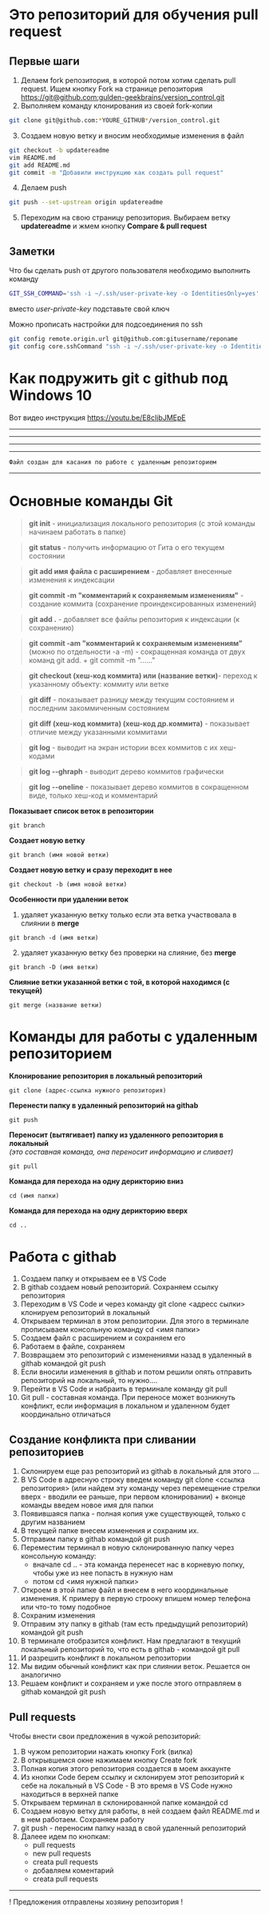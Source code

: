﻿# Это репозиторий для обучения pull request

## Первые шаги

1. Делаем fork репозитория, в которой потом хотим сделать pull request. Ищем кнопку Fork на странице репозитория <https://git@github.com:gulden-geekbrains/version_control.git>
2. Выполняем команду клонирования из своей fork-копии
```sh
git clone git@github.com:*YOURE_GITHUB*/version_control.git
```
3. Создаем новую ветку и вносим необходимые изменения в файл
```sh
git checkout -b updatereadme
vim README.md
git add README.md
git commit -m "Добавили инструкцию как создать pull request"
```
4. Делаем push  
```sh
git push --set-upstream origin updatereadme
```
5. Переходим на свою страницу репозитория. Выбираем ветку **updatereadme** и жмем кнопку **Compare & pull request**

## Заметки

Что бы сделать push от другого пользователя необходимо выполнить команду
```sh
GIT_SSH_COMMAND='ssh -i ~/.ssh/user-private-key -o IdentitiesOnly=yes' git push git@github.com:gulden-geekbrains/version_control.git
```

вместо *user-private-key* подставьте свой ключ

Можно прописать настройки для подсоединения по ssh
```sh
git config remote.origin.url git@github.com:gitusername/reponame
git config core.sshCommand "ssh -i ~/.ssh/user-private-key -o IdentitiesOnly=yes"
```
# Как подружить git с github под Windows 10

Вот видео инструкция https://youtu.be/E8cIjbJMEpE

*******
*******
*******
*******

```
Файл создан для касания по работе с удаленным репозиторием
```
**********

# **Основные команды Git**

> **git init** - инициализация локального репозитория (с этой команды начинаем работать в папке)

> **git status** - получить информацию от Гита о его текущем состоянии

> **git add имя файла с расширением** - добавляет внесенные изменения к индексации

> **git commit -m "комментарий к сохраняемым изменениям"** - создание коммита (сохранение проиндексированных изменений)

> **git add .** - добавляет все файлы репозитория к индексации (к сохранению)

> **git commit -am "комментарий к сохраняемым изменениям"** (можно по отдельности -a -m) - сокращенная команда от двух команд git add. + git commit -m "......"

> **git checkout (хеш-код коммита) или (название ветки)**- переход к указанному объекту: коммиту или ветке

> **git diff** - показывает разницу между текущим состоянием и последним закоммиченным состоянием

> **git diff (хеш-код коммита) (хеш-код др.коммита)** - показывает отличие между указанными коммитами

> **git log** - выводит на экран истории всех коммитов с их хеш-кодами

> **git log --ghraph** - выводит дерево коммитов графически

> **git log --oneline** - показывает дерево коммитов в сокращенном виде, только хеш-код и комментарий

**Показывает список веток в репозитории**
```
git branch
```
**Создает новую ветку**
```
git branch (имя новой ветки)
```
**Создает новую ветку и сразу переходит в нее**
```
git checkout -b (имя новой ветки)
```
**Особенности при удалении веток**
1. удаляет указанную ветку только если эта ветка участвовала в слиянии в **merge**
```
git branch -d (имя ветки)
```
2. удаляет указанную ветку без проверки на слияние, без **merge**
```
git branch -D (имя ветки)
```
**Слияние ветки указанной ветки с той, в которой находимся (с текущей)**
```
git merge (название ветки)
```  
# **Команды для работы с удаленным репозиторием**

**Клонирование репозитория в локальный репозиторий**
```
git clone (адрес-ссылка нужного репозитория)
```
**Перенести папку в удаленный репозиторий на githab**
```
git push
```
**Переносит (вытягивает) папку из удаленного репозитория в локальный**  
*(это составная команда, она переносит информацию и сливает)*
```
git pull
```
**Команда для перехода на одну дерикторию вниз**
```
cd (имя папки)
```
**Команда для перехода на одну дерикторию вверх**
```
cd ..
```
# Работа с githab
1. Создаем папку и открываем ее в VS Code
2. В githab создаем новый репозиторий. Сохраняем ссылку репозитория
3. Переходим в VS Code и через команду git clone <адресс сылки> клонируем репозиторий в локальный
4. Открываем терминал в этом репозитории. Для этого в терминале прописываем консольную команду cd <имя папки>
5. Создаем файл с расширением и сохраняем его
6. Работаем в файле, сохраняем
7. Возвращаем это репозиторий с изменениями назад в удаленный в githab командой git push
8. Если вносили изменения в githab и потом решили опять отправить репозиторий на локальный, то нужно....
9. Перейти в VS Code и набраить в терминале команду git pull
10. Git pull - составная команда. При переносе может возникнуть конфликт, если информация в локальном и удаленном будет координально отличаться

## Создание конфликта при сливании репозиториев
1. Склонируем еще раз репозиторий из githab в локальный для этого ...
2. В VS Code в адресную строку введем команду git clone <ссылка репозитория> (или найдем эту команду через перемещение стрелки вверх - вводили ее раньше, при первом клонировании) + вконце команды введем новое имя для папки
3. Появившаяся папка - полная копия уже существующей, только с другим названием
4. В текущей папке внесем изменения и сохраним их.
5. Отправим папку в githab командой git push
4. Переместим терминал в новую склонированную папку через консольную команду:
    * вначале cd .. - эта команда перенесет нас в корневую попку, чтобы уже из нее попасть в нужную нам
    * потом cd <имя нужной папки>
5. Откроем в этой папке файл и внесем в него координальные изменения. К примеру в первую строоку впишем номер телефона или что-то тому подобное
6. Сохраним изменения
7. Отправим эту папку в githab (там есть предыдущий репозиторий) командой git push
8. В терминале отобразится конфликт. Нам предлагают в текущий локальный репозиторий то, что есть в githab - командой git pull
9. И разрешить конфликт в локальном репозитории
10. Мы видим обычный конфликт как при слиянии веток. Решается он аналогично
11. Решаем конфликт и сохраняем и уже после этого отправляем в githab командой git push

## Pull requests
Чтобы внести свои предложения в чужой репозиторий:
1. В чужом репозитории нажать кнопку Fork (вилка)
2. В открывшемся окне нажимаем кнопку Create fork
3. Полная копия этого репозитория создается в моем аккаунте
4. Из кнопки Code берем ссылку и склонируем этот репозиторий к себе на локальный в VS Code - В это время в VS Code нужно находиться в верхней папке
5. Открываем терминал в склонированной папке командой cd
6. Создаем новую ветку для работы, в ней создаем файл README.md и в нем работаем. Сохраняем работу
7. git push - переносим папку назад в свой удаленный репозиторий
8. Далеее идем по кнопкам:
    * pull requests
    * new pull requests
    * creata pull requests
    * добавляем коментарий
    * creata pull requests
******
! Предложения отправлены хозяину репозитория !